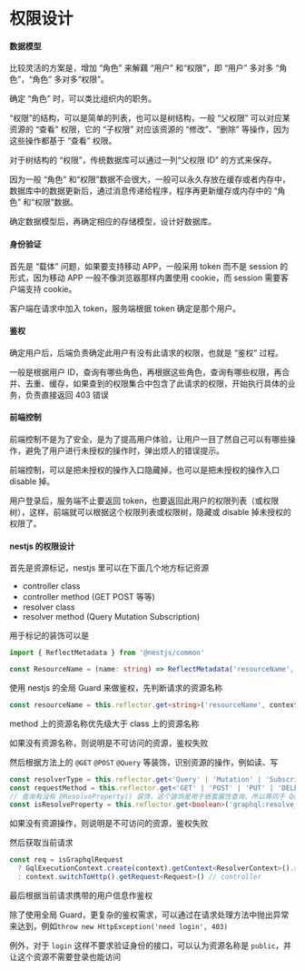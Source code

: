 # 权限设计

#### 数据模型

比较灵活的方案是，增加 “角色” 来解藕 “用户” 和“权限”，即 “用户” 多对多 “角色”，“角色” 多对多“权限”。

确定 “角色” 时，可以类比组织内的职务。

“权限”的结构，可以是简单的列表，也可以是树结构，一般 “父权限” 可以对应某资源的 “查看” 权限，它的 “子权限” 对应该资源的 “修改”、“删除” 等操作，因为这些操作都基于 “查看” 权限。

对于树结构的 “权限”，传统数据库可以通过一列“父权限 ID” 的方式来保存。

因为一般 “角色” 和“权限”数据不会很大，一般可以永久存放在缓存或者内存中，数据库中的数据更新后，通过消息传递给程序，程序再更新缓存或内存中的 “角色” 和“权限”数据。

确定数据模型后，再确定相应的存储模型，设计好数据库。

#### 身份验证

首先是 “载体” 问题，如果要支持移动 APP，一般采用 token 而不是 session 的形式，因为移动 APP 一般不像浏览器那样内置使用 cookie，而 session 需要客户端支持 cookie。

客户端在请求中加入 token，服务端根据 token 确定是那个用户。

#### 鉴权

确定用户后，后端负责确定此用户有没有此请求的权限，也就是 “鉴权” 过程。

一般是根据用户 ID，查询有哪些角色，再根据这些角色，查询有哪些权限，再合并、去重、缓存，如果查到的权限集合中包含了此请求的权限，开始执行具体的业务，负责直接返回 403 错误

#### 前端控制

前端控制不是为了安全，是为了提高用户体验，让用户一目了然自己可以有哪些操作，避免了用户进行未授权的操作时，弹出烦人的错误提示。

前端控制，可以是把未授权的操作入口隐藏掉，也可以是把未授权的操作入口 disable 掉。

用户登录后，服务端不止要返回 token，也要返回此用户的权限列表（或权限树），这样，前端就可以根据这个权限列表或权限树，隐藏或 disable 掉未授权的权限了。

#### nestjs 的权限设计

首先是资源标记，nestjs 里可以在下面几个地方标记资源

+ controller class
+ controller method (GET POST 等等)
+ resolver class
+ resolver method (Query Mutation Subscription)

用于标记的装饰可以是

```ts
import { ReflectMetadata } from '@nestjs/common'

const ResourceName = (name: string) => ReflectMetadata('resourceName', name)
```

使用 nestjs 的全局 Guard 来做鉴权，先判断请求的资源名称

```ts
const resourceName = this.reflector.get<string>('resourceName', context.getHandler()) || this.reflector.get<string>('resourceName', context.getClass())
```

method 上的资源名称优先级大于 class 上的资源名称

如果没有资源名称，则说明是不可访问的资源，鉴权失败

然后根据方法上的 `@GET` `@POST` `@Query` 等装饰，识别资源的操作，例如读、写

```ts
const resolverType = this.reflector.get<'Query' | 'Mutation' | 'Subscription' | undefined>('graphql:resolver_type', context.getHandler())
const requestMethod = this.reflector.get<'GET' | 'POST' | 'PUT' | 'DELETE' | undefined>('method', context.getHandler())
// 查询有没有 @ResolveProperty() 装饰，这个装饰是用于嵌套属性查询，所以等同于 Query
const isResolveProperty = this.reflector.get<boolean>('graphql:resolve_property', context.getHandler())
```

如果没有资源操作，则说明是不可访问的资源，鉴权失败

然后获取当前请求

```ts
const req = isGraphqlRequest
  ? GqlExecutionContext.create(context).getContext<ResolverContext>().req // resolver
  : context.switchToHttp().getRequest<Request>() // controller
```

最后根据当前请求携带的用户信息作鉴权

除了使用全局 Guard，更复杂的鉴权需求，可以通过在请求处理方法中抛出异常来达到，例如`throw new HttpException('need login', 403)`

例外，对于 `login` 这样不要求验证身份的接口，可以认为资源名称是 `public`，并让这个资源不需要登录也能访问
